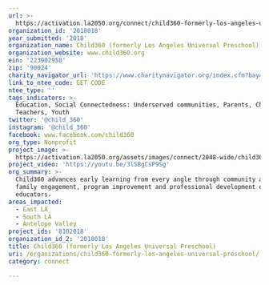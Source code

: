 ```yaml
---
url: >-
  https://activation.la2050.org/connect/child360-formerly-los-angeles-universal-preschool/
organization_id: '2018018'
year_submitted: '2018'
organization_name: Child360 (formerly Los Angeles Universal Preschool)
organization_website: www.child360.org
ein: '223902958'
zip: '90024'
charity_navigator_url: 'https://www.charitynavigator.org/index.cfm?bay=search.profile&ein=223902958'
link_to_ntee_code: GET CODE
ntee_type: ''
tags_indicators: >-
  Education, Social Connectedness: Underserved communities, Parents, Children,
  Teachers, Youth
twitter: '@child_360'
instagram: '@child_360'
facebook: www.facebook.com/child360
org_type: Nonprofit
project_image: >-
  https://activation.la2050.org/assets/images/connect/2048-wide/child360-formerly-los-angeles-universal-preschool.jpg
project_video: 'https://youtu.be/3lSBgCsP9Sg'
org_summary: >-
  Child360 advances early learning from every angle through community advocacy,
  family engagement, program improvement and professional development of early
  educators.
areas_impacted:
  - East LA
  - South LA
  - Antelope Valley
project_ids: '8102018'
organization_id_2: '2018018'
title: Child360 (formerly Los Angeles Universal Preschool)
uri: /organizations/child360-formerly-los-angeles-universal-preschool/
category: connect

---
```

